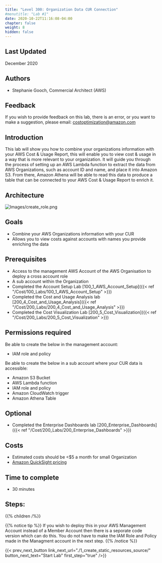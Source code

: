 ```yaml
---
title: "Level 300: Organization Data CUR Connection"
#menutitle: "Lab #1"
date: 2020-10-22T11:16:08-04:00
chapter: false
weight: 8
hidden: false
---
```

## Last Updated
December 2020

## Authors
- Stephanie Gooch, Commercial Architect (AWS)

## Feedback
If you wish to provide feedback on this lab, there is an error, or you want to make a suggestion, please email: costoptimization@amazon.com

## Introduction
This lab will show you how to combine your organizations information with your AWS Cost & Usage Report, this will enable you to view cost & usage in a way that is more relevant to your organization. It will guide you through the process of setting up an AWS Lambda function to extract the data from AWS Organizations, such as account ID and name, and place it into Amazon S3. From there, Amazon Athena will be able to read this data to produce a table that can be connected to your AWS Cost & Usage Report to enrich it.


## Architecture 

![Images/create_role.png](/Cost/300_Organization_Data_CUR_Connection/Images/Arch.png)


## Goals
- Combine your AWS Organizations information with your CUR
- Allows you to view costs against accounts with names you provide enriching the data


## Prerequisites
- Access to the management AWS Account of the AWS Organisation to deploy a cross account role
- A sub account within the Organization
- Completed the Account Setup Lab [100_1_AWS_Account_Setup]({{< ref "/Cost/100_Labs/100_1_AWS_Account_Setup" >}})
- Completed the Cost and Usage Analysis lab [200_4_Cost_and_Usage_Analysis]({{< ref "/Cost/200_Labs/200_4_Cost_and_Usage_Analysis" >}})
- Completed the Cost Visualization Lab [200_5_Cost_Visualization]({{< ref "/Cost/200_Labs/200_5_Cost_Visualization" >}}) 


## Permissions required

Be able to create the below in the management account:
- IAM role and policy

Be able to create the below in a sub account where your CUR data is accessible:
- Amazon S3 Bucket 
- AWS Lambda function 
- IAM role and policy
- Amazon CloudWatch trigger
- Amazon Athena Table


## Optional
- Completed the Enterprise Dashboards lab [200_Enterprise_Dashboards]({{< ref "/Cost/200_Labs/200_Enterprise_Dashboards" >}})


## Costs
- Estimated costs should be <$5 a month for small Organization 
- [Amazon QuickSight pricing](https://aws.amazon.com/quicksight/pricing/?nc=sn&loc=4)

## Time to complete
- 30 minutes

## Steps:
{{% children  /%}}

{{% notice tip %}}
If you wish to deploy this in your AWS Management Account instead of a Member Account then there is a seporate code version which can do this. You do not have to make the IAM Role and Policy made in the Managment account in the next step. 
{{% /notice %}}

{{< prev_next_button link_next_url="./1_create_static_resources_source/" button_next_text="Start Lab" first_step="true" />}}

